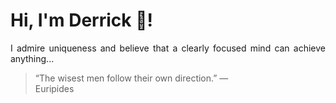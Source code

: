 # Hi, I'm Derrick 👋!
<p align="justify">I admire uniqueness and believe that a clearly focused mind can achieve anything...</p> 
<!-- #quote-start -->
<blockquote>&ldquo;The wisest men follow their own direction.&rdquo; &mdash; <footer>Euripides</footer></blockquote>
<!-- #quote-end -->
